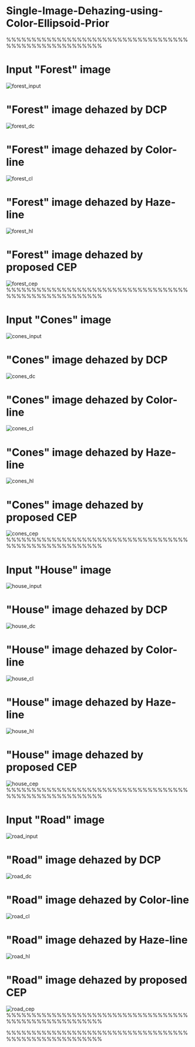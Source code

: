 # Single-Image-Dehazing-using-Color-Ellipsoid-Prior
%%%%%%%%%%%%%%%%%%%%%%%%%%%%%%%%%%%%%%%%%%%%%%%%%%%%%%%
# Input "Forest" image
![forest_input](https://cloud.githubusercontent.com/assets/21355219/24338271/05f9d5a0-12df-11e7-9eac-bbbb4a71f9ad.png)
# "Forest" image dehazed by DCP
![forest_dc](https://cloud.githubusercontent.com/assets/21355219/24340534/ec8c5e58-12ed-11e7-95de-e2f4184c4d72.png)
# "Forest" image dehazed by Color-line
![forest_cl](https://cloud.githubusercontent.com/assets/21355219/24340551/1818da56-12ee-11e7-8279-0dcf71079943.png)
# "Forest" image dehazed by Haze-line
![forest_hl](https://cloud.githubusercontent.com/assets/21355219/24340592/70837728-12ee-11e7-8e7f-fe142b90d46e.png)
# "Forest" image dehazed by proposed CEP
![forest_cep](https://cloud.githubusercontent.com/assets/21355219/24340609/88e658d0-12ee-11e7-87fc-c19a0be78890.png)
%%%%%%%%%%%%%%%%%%%%%%%%%%%%%%%%%%%%%%%%%%%%%%%%%%%%%%%
# Input "Cones" image
![cones_input](https://cloud.githubusercontent.com/assets/21355219/24340658/e8ba23d6-12ee-11e7-96ec-7c87e58a7f54.png)
# "Cones" image dehazed by DCP
![cones_dc](https://cloud.githubusercontent.com/assets/21355219/24340666/fded229e-12ee-11e7-93d6-ed6f580503e7.png)
# "Cones" image dehazed by Color-line
![cones_cl](https://cloud.githubusercontent.com/assets/21355219/24340671/08721bde-12ef-11e7-97d3-56a97c74e26e.png)
# "Cones" image dehazed by Haze-line
![cones_hl](https://cloud.githubusercontent.com/assets/21355219/24340681/12600e08-12ef-11e7-9f91-fe7ca988fec9.png)
# "Cones" image dehazed by proposed CEP
![cones_cep](https://cloud.githubusercontent.com/assets/21355219/24340680/125f9630-12ef-11e7-9e1d-a52a457c0616.png)
%%%%%%%%%%%%%%%%%%%%%%%%%%%%%%%%%%%%%%%%%%%%%%%%%%%%%%%
# Input "House" image
![house_input](https://cloud.githubusercontent.com/assets/21355219/24340699/356c1900-12ef-11e7-8645-311d2cf12cb2.png)
# "House" image dehazed by DCP
![house_dc](https://cloud.githubusercontent.com/assets/21355219/24340701/356c5e10-12ef-11e7-914e-184fcb63285c.png)
# "House" image dehazed by Color-line
![house_cl](https://cloud.githubusercontent.com/assets/21355219/24340703/356e662e-12ef-11e7-90fd-aebe61acd225.png)
# "House" image dehazed by Haze-line
![house_hl](https://cloud.githubusercontent.com/assets/21355219/24340700/356c1888-12ef-11e7-82a2-54fc3594c1d5.png)
# "House" image dehazed by proposed CEP
![house_cep](https://cloud.githubusercontent.com/assets/21355219/24340702/356d449c-12ef-11e7-8314-0374827234f9.png)
%%%%%%%%%%%%%%%%%%%%%%%%%%%%%%%%%%%%%%%%%%%%%%%%%%%%%%%
# Input "Road" image
![road_input](https://cloud.githubusercontent.com/assets/21355219/24340765/991b916a-12ef-11e7-8c29-087faf44a445.png)
# "Road" image dehazed by DCP
![road_dc](https://cloud.githubusercontent.com/assets/21355219/24340763/98ff0b4e-12ef-11e7-8c1d-2d659eca7a2f.png)
# "Road" image dehazed by Color-line
![road_cl](https://cloud.githubusercontent.com/assets/21355219/24340762/98d95048-12ef-11e7-9829-45e18b31ae0a.png)
# "Road" image dehazed by Haze-line
![road_hl](https://cloud.githubusercontent.com/assets/21355219/24340766/991baef2-12ef-11e7-875b-eec52a428abd.png)
# "Road" image dehazed by proposed CEP
![road_cep](https://cloud.githubusercontent.com/assets/21355219/24340764/991b8e36-12ef-11e7-9f1f-96a89303402c.png)
%%%%%%%%%%%%%%%%%%%%%%%%%%%%%%%%%%%%%%%%%%%%%%%%%%%%%%%

%%%%%%%%%%%%%%%%%%%%%%%%%%%%%%%%%%%%%%%%%%%%%%%%%%%%%%%


